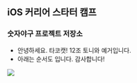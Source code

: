 ## iOS 커리어 스타터 캠프

### 숫자야구 프로젝트 저장소

- 안녕하세요. 타코캣! 12조 토니와 예거입니다.
- 아래는 순서도 입니다. 감사합니다!

<img src = "https://user-images.githubusercontent.com/71127966/136227217-9875fb8d-9623-4139-98ec-c5fb2239241e.jpg">
